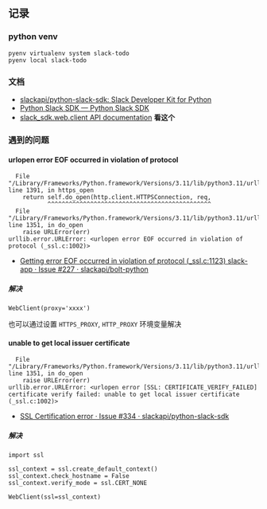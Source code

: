 ## 记录

### python venv

```
pyenv virtualenv system slack-todo
pyenv local slack-todo
```

### 文档

- [slackapi/python-slack-sdk: Slack Developer Kit for Python](https://github.com/slackapi/python-slack-sdk) 
- [Python Slack SDK — Python Slack SDK](https://slack.dev/python-slack-sdk/) 
- [slack_sdk.web.client API documentation](https://slack.dev/python-slack-sdk/api-docs/slack_sdk/web/client.html#slack_sdk.web.client.WebClient) **看这个**


### 遇到的问题

#### urlopen error EOF occurred in violation of protocol 

```
  File "/Library/Frameworks/Python.framework/Versions/3.11/lib/python3.11/urllib/request.py", line 1391, in https_open
    return self.do_open(http.client.HTTPSConnection, req,
           ^^^^^^^^^^^^^^^^^^^^^^^^^^^^^^^^^^^^^^^^^^^^^^
  File "/Library/Frameworks/Python.framework/Versions/3.11/lib/python3.11/urllib/request.py", line 1351, in do_open
    raise URLError(err)
urllib.error.URLError: <urlopen error EOF occurred in violation of protocol (_ssl.c:1002)>
```

- [Getting error EOF occurred in violation of protocol (_ssl.c:1123) slack-app · Issue #227 · slackapi/bolt-python](https://github.com/slackapi/bolt-python/issues/227) 


##### 解决

```
WebClient(proxy='xxxx')
```

也可以通过设置 `HTTPS_PROXY`, `HTTP_PROXY` 环境变量解决



#### unable to get local issuer certificate

```
  File "/Library/Frameworks/Python.framework/Versions/3.11/lib/python3.11/urllib/request.py", line 1351, in do_open
    raise URLError(err)
urllib.error.URLError: <urlopen error [SSL: CERTIFICATE_VERIFY_FAILED] certificate verify failed: unable to get local issuer certificate (_ssl.c:1002)>
```

- [SSL Certification error · Issue #334 · slackapi/python-slack-sdk](https://github.com/slackapi/python-slack-sdk/issues/334#issuecomment-571818369) 

##### 解决

```
import ssl

ssl_context = ssl.create_default_context()
ssl_context.check_hostname = False
ssl_context.verify_mode = ssl.CERT_NONE

WebClient(ssl=ssl_context)
```

